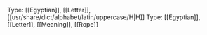 Type: [[Egyptian]], [[Letter]], [[usr/share/dict/alphabet/latin/uppercase/H|H]]
Type: [[Egyptian]], [[Letter]], [[Meaning]], [[Rope]]